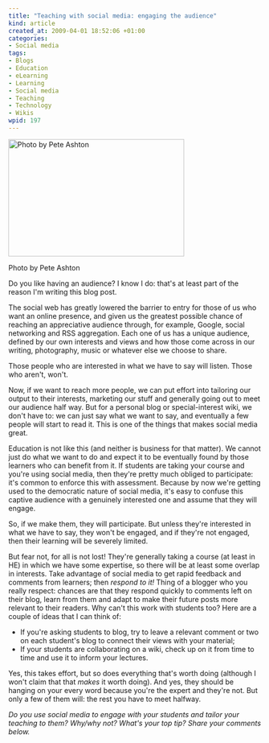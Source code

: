 ```yaml
--- 
title: "Teaching with social media: engaging the audience"
kind: article
created_at: 2009-04-01 18:52:06 +01:00
categories: 
- Social media
tags: 
- Blogs
- Education
- eLearning
- Learning
- Social media
- Teaching
- Technology
- Wikis
wpid: 197
---
```

<div class="wp-caption alignright"><a href="http://www.flickr.com/photos/51035602859@N01/814099991"><img class=" " src="http://farm2.static.flickr.com/1235/814099991_1114cdd4a0.jpg" alt="Photo by Pete Ashton" width="350" height="233" /></a><p>Photo by Pete Ashton</p></div>

Do you like having an audience? I know I do: that's at least part of the reason I'm writing this blog post.

The social web has greatly lowered the barrier to entry for those of us who want an online presence, and given us the greatest possible chance of reaching an appreciative audience through, for example, Google, social networking and RSS aggregation. Each one of us has a unique audience, defined by our own interests and views and how those come across in our writing, photography, music or whatever else we choose to share.

Those people who are interested in what we have to say will listen. Those who aren't, won't.

Now, if we want to reach more people, we can put effort into tailoring our output to their interests, marketing our stuff and generally going out to meet our audience half way. But for a personal blog or special-interest wiki, we don't have to: we can just say what we want to say, and eventually a few people will start to read it. This is one of the things that makes social media great.

Education is not like this (and neither is business for that matter). We cannot just do what we want to do and expect it to be eventually found by those learners who can benefit from it. If students are taking your course and you're using social media, then they're pretty much obliged to participate: it's common to enforce this with assessment. Because by now we're getting used to the democratic nature of social media, it's easy to confuse this captive audience with a genuinely interested one and assume that they will engage.

So, if we make them, they will participate. But unless they're interested in what we have to say, they won't be engaged, and if they're not engaged, then their learning will be severely limited.

But fear not, for all is not lost! They're generally taking a course (at least in HE) in which we have some expertise, so there will be at least some overlap in interests. Take advantage of social media to get rapid feedback and comments from learners; then <em>respond to it</em><em>!</em> Thing of a blogger who you really respect: chances are that they respond quickly to comments left on their blog, learn from them and adapt to make their future posts more relevant to their readers. Why can't this work with students too? Here are a couple of ideas that I can think of:
<ul>
	<li>If you're asking students to blog, try to leave a relevant comment or two on each student's blog to connect their views with your material;</li>
	<li>If your students are collaborating on a wiki, check up on it from time to time and use it to inform your lectures.</li>
</ul>
Yes, this takes effort, but so does everything that's worth doing (although I won't claim that that <em>makes</em> it worth doing). And yes, they should be hanging on your every word because you're the expert and they're not. But only a few of them will: the rest you have to meet halfway.

<em>Do you use social media to engage with your students and tailor your teaching to them? Why/why not? What's your top tip? Share your comments below.</em>
